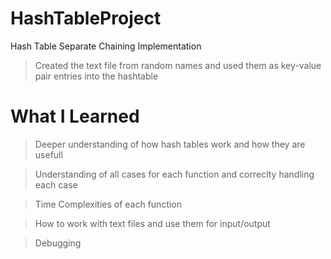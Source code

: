 # HashTableProject
Hash Table Separate Chaining Implementation

> Created the text file from random names and used them as key-value pair entries into the hashtable

# What I Learned

> Deeper understanding of how hash tables work and how they are usefull

> Understanding of all cases for each function and correclty handling each case

> Time Complexities of each function

> How to work with text files and use them for input/output

> Debugging
